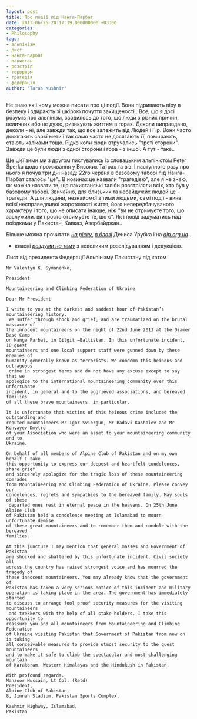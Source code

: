 ```yaml
---
layout: post
title: Про події під Нанга-Парбат
date: 2013-06-25 20:17:39.000000000 +03:00
categories:
- Philosophy
tags:
- альпінізм
- лист
- нанга-парбат
- пакистан
- розстріл
- тероризм
- трагедія
- федерація
author: 'Taras Kushnir'
---
```


Не знаю як і чому можна писати про ці події. Вони підривають віру в безпеку і здирають зі шкірою почуття захищеності.. Все, що я досі розумів про альпінізм, зводилось до того, що люди з різних причин, величних або не дуже, ризикують життям в горах. Деколи виправдано, деколи - ні, але завжди так, що все залежить від Людей і Гір. Вони часто досягають своєї мети і так само часто не досягають її, помирають, стають каліками тощо. Рідко коли сюди втручались "треті сторони". Завжди це були люди з одної сторони і гора - з іншої. А тут - таке..

Ще цієї зими ми з другом листувались із словацьким альпіністом Peter Šperka щодо проживання у Високих Татрах та віз. І наступного разу про нього я почув три дні назад: 22го червня в базовому таборі під Нанга-Парбат сталось "це".. В новинах це назвали "трагедією", але я не знаю, як можна назвати те, що пакистанські таліби розстріляли всіх, хто був у базовому таборі. Звичайно, для близьких та небайдужих людей це - трагедія. А для людини, незнайомої з тими людьми, самі події - вияв всієї несправедливої жорстокості життя, його непередбачуваного характеру і того, що не описати інакше, ніж "ви не отримуєте того, що заслужили. ви просто отримуєте те, що є". Як і повід задуматись над поїздками у Пакистан, Кавказ, Азербайджан..

Більше можна прочитати [<em>на ріску</em>](http://www.risk.ru/blog/198976), [<em>в блозі</em>](http://urubko.blogspot.com/2013/06/blog-post_24.html) Дениса Урубка і на [<em>alp.org.ua</em>](http://alp.org.ua/?p=71068)..

+ класні [<em>роздуми на тему</em>](http://navostok.net/diamir-massacre/) з невеликим розслідуванням і дедукцією..

Лист від президента Федерації Альпінізму Пакистану під катом

<!--more-->
<pre><code>Mr Valentyn K. Symonenko,

President

Mountaineering and Climbing Federation of Ukraine

Dear Mr President

I write to you at the darkest and saddest hour of Pakistan’s mountaineering history.
 We suffer through shock and grief, and are traumatized on the brutal massacre of 
the innocent mountaineers on the night of 22nd June 2013 at the Diamer Base Camp 
on Nanga Parbat, in Gilgit –Baltistan. In this unfortunate incident, 10 guest 
mountaineers and one local support staff were gunned down by these enemies of 
humanity generally known as terrorists. We condemn this heinous and outrageous
 crime in strongest terms and do not have any excuse except to say that we 
apologize to the international mountaineering community over this unfortunate 
incident, in general and to the aggrieved associations, and bereaved families 
of all these brave mountaineers, in particular.

It is unfortunate that victims of this heinous crime included the outstanding and 
reputed mountaineers Mr Igor Sviergun, Mr Badavi Kashaiev and Mr Konyayev Dmytro 
of your Association who were an asset to your mountaineering community and to 
Ukraine.

On behalf of all members of Alpine Club of Pakistan and on my own behalf I take 
this opportunity to express our deepest and heartfelt condolences, share grief 
and sincerely apologize for the tragic loss of these mountaineering comrades 
from Mountaineering and Climbing Federation of Ukraine. Please convey our 
condolences, regrets and sympathies to the bereaved family. May souls of these
 departed ones rest in eternal peace in the heavens. On 25th June Alpine Club 
of Pakistan held a condolence meeting at Islamabad to mourn unfortunate demise 
of these great mountaineers and to remember them and condole with the bereaved 
families.

At this juncture I may mention that general masses and Government of Pakistan 
are shocked and shattered by this unfortunate incident. Civil society all 
across the country has raised strongest voice and has mourned the tragedy of 
these innocent mountaineers. You may already know that the government of 
Pakistan has taken a very serious notice of this incident and military 
operation is taking place in the area. The government has immediately started 
to discuss to arrange fool proof security measures for the visiting mountaineers
 and trekkers with the help of all stake holders. I take this opportunity to 
reassure you and all mountaineers from Mountaineering and Climbing Federation 
of Ukraine visiting Pakistan that Government of Pakistan from now on is taking 
all conceivable measures to provide utmost security to the guest mountaineers 
and to make it safe to climb the spectacular and most challenging mountain 
of Karakoram, Western Himalayas and the Hindukush in Pakistan.

With profound regards.
Manzoor Hussain, Lt Col. (Retd)
President,
Alpine Club of Pakistan,
8, Jinnah Stadium, Pakistan Sports Complex,

Kashmir Highway, Islamabad,
Pakistan</code></pre>
